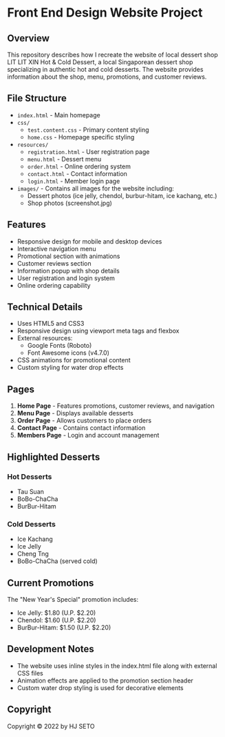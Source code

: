 # Front End Design Website Project

## Overview
This repository describes how I recreate the website of local dessert shop LIT LIT XIN Hot & Cold Dessert, a local Singaporean dessert shop specializing in authentic hot and cold desserts. The website provides information about the shop, menu, promotions, and customer reviews.

## File Structure
- `index.html` - Main homepage
- `css/`
  - `test.content.css` - Primary content styling
  - `home.css` - Homepage specific styling
- `resources/`
  - `registration.html` - User registration page
  - `menu.html` - Dessert menu
  - `order.html` - Online ordering system
  - `contact.html` - Contact information
  - `login.html` - Member login page
- `images/` - Contains all images for the website including:
  - Dessert photos (ice jelly, chendol, burbur-hitam, ice kachang, etc.)
  - Shop photos (screenshot.jpg)

## Features
- Responsive design for mobile and desktop devices
- Interactive navigation menu
- Promotional section with animations
- Customer reviews section
- Information popup with shop details
- User registration and login system
- Online ordering capability

## Technical Details
- Uses HTML5 and CSS3
- Responsive design using viewport meta tags and flexbox
- External resources:
  - Google Fonts (Roboto)
  - Font Awesome icons (v4.7.0)
- CSS animations for promotional content
- Custom styling for water drop effects

## Pages
1. **Home Page** - Features promotions, customer reviews, and navigation
2. **Menu Page** - Displays available desserts
3. **Order Page** - Allows customers to place orders
4. **Contact Page** - Contains contact information
5. **Members Page** - Login and account management

## Highlighted Desserts
### Hot Desserts
- Tau Suan
- BoBo-ChaCha
- BurBur-Hitam

### Cold Desserts
- Ice Kachang
- Ice Jelly
- Cheng Tng
- BoBo-ChaCha (served cold)

## Current Promotions
The "New Year's Special" promotion includes:
- Ice Jelly: $1.80 (U.P. $2.20)
- Chendol: $1.60 (U.P. $2.20)
- BurBur-Hitam: $1.50 (U.P. $2.20)

## Development Notes
- The website uses inline styles in the index.html file along with external CSS files
- Animation effects are applied to the promotion section header
- Custom water drop styling is used for decorative elements

## Copyright
Copyright © 2022 by HJ SETO
